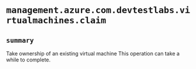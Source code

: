 # `management.azure.com.devtestlabs.virtualmachines.claim`

## `summary`
Take ownership of an existing virtual machine This operation can take a while to complete.


